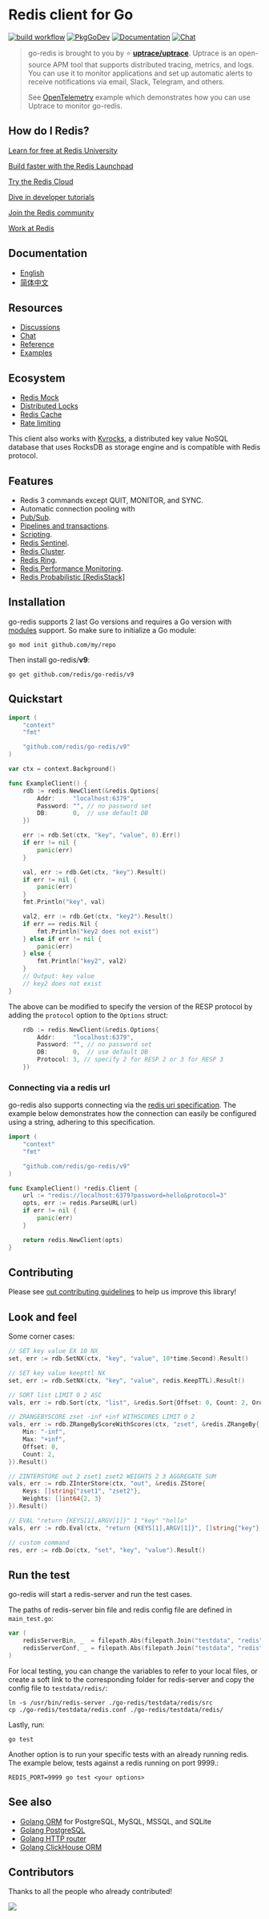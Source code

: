 # Redis client for Go

[![build workflow](https://github.com/redis/go-redis/actions/workflows/build.yml/badge.svg)](https://github.com/redis/go-redis/actions)
[![PkgGoDev](https://pkg.go.dev/badge/github.com/redis/go-redis/v9)](https://pkg.go.dev/github.com/redis/go-redis/v9?tab=doc)
[![Documentation](https://img.shields.io/badge/redis-documentation-informational)](https://redis.uptrace.dev/)
[![Chat](https://discordapp.com/api/guilds/752070105847955518/widget.png)](https://discord.gg/rWtp5Aj)

> go-redis is brought to you by :star: [**uptrace/uptrace**](https://github.com/uptrace/uptrace).
> Uptrace is an open-source APM tool that supports distributed tracing, metrics, and logs. You can
> use it to monitor applications and set up automatic alerts to receive notifications via email,
> Slack, Telegram, and others.
>
> See [OpenTelemetry](https://github.com/redis/go-redis/tree/master/example/otel) example which
> demonstrates how you can use Uptrace to monitor go-redis.

## How do I Redis?

[Learn for free at Redis University](https://university.redis.com/)

[Build faster with the Redis Launchpad](https://launchpad.redis.com/)

[Try the Redis Cloud](https://redis.com/try-free/)

[Dive in developer tutorials](https://developer.redis.com/)

[Join the Redis community](https://redis.com/community/)

[Work at Redis](https://redis.com/company/careers/jobs/)

## Documentation

- [English](https://redis.uptrace.dev)
- [简体中文](https://redis.uptrace.dev/zh/)

## Resources

- [Discussions](https://github.com/redis/go-redis/discussions)
- [Chat](https://discord.gg/rWtp5Aj)
- [Reference](https://pkg.go.dev/github.com/redis/go-redis/v9)
- [Examples](https://pkg.go.dev/github.com/redis/go-redis/v9#pkg-examples)

## Ecosystem

- [Redis Mock](https://github.com/go-redis/redismock)
- [Distributed Locks](https://github.com/bsm/redislock)
- [Redis Cache](https://github.com/go-redis/cache)
- [Rate limiting](https://github.com/go-redis/redis_rate)

This client also works with [Kvrocks](https://github.com/apache/incubator-kvrocks), a distributed
key value NoSQL database that uses RocksDB as storage engine and is compatible with Redis protocol.

## Features

- Redis 3 commands except QUIT, MONITOR, and SYNC.
- Automatic connection pooling with
- [Pub/Sub](https://redis.uptrace.dev/guide/go-redis-pubsub.html).
- [Pipelines and transactions](https://redis.uptrace.dev/guide/go-redis-pipelines.html).
- [Scripting](https://redis.uptrace.dev/guide/lua-scripting.html).
- [Redis Sentinel](https://redis.uptrace.dev/guide/go-redis-sentinel.html).
- [Redis Cluster](https://redis.uptrace.dev/guide/go-redis-cluster.html).
- [Redis Ring](https://redis.uptrace.dev/guide/ring.html).
- [Redis Performance Monitoring](https://redis.uptrace.dev/guide/redis-performance-monitoring.html).
- [Redis Probabilistic [RedisStack]](https://redis.io/docs/data-types/probabilistic/)

## Installation

go-redis supports 2 last Go versions and requires a Go version with
[modules](https://github.com/golang/go/wiki/Modules) support. So make sure to initialize a Go
module:

```shell
go mod init github.com/my/repo
```

Then install go-redis/**v9**:

```shell
go get github.com/redis/go-redis/v9
```

## Quickstart

```go
import (
    "context"
    "fmt"

    "github.com/redis/go-redis/v9"
)

var ctx = context.Background()

func ExampleClient() {
    rdb := redis.NewClient(&redis.Options{
        Addr:     "localhost:6379",
        Password: "", // no password set
        DB:       0,  // use default DB
    })

    err := rdb.Set(ctx, "key", "value", 0).Err()
    if err != nil {
        panic(err)
    }

    val, err := rdb.Get(ctx, "key").Result()
    if err != nil {
        panic(err)
    }
    fmt.Println("key", val)

    val2, err := rdb.Get(ctx, "key2").Result()
    if err == redis.Nil {
        fmt.Println("key2 does not exist")
    } else if err != nil {
        panic(err)
    } else {
        fmt.Println("key2", val2)
    }
    // Output: key value
    // key2 does not exist
}
```

The above can be modified to specify the version of the RESP protocol by adding the `protocol`
option to the `Options` struct:

```go
    rdb := redis.NewClient(&redis.Options{
        Addr:     "localhost:6379",
        Password: "", // no password set
        DB:       0,  // use default DB
        Protocol: 3, // specify 2 for RESP 2 or 3 for RESP 3
    })

```

### Connecting via a redis url

go-redis also supports connecting via the
[redis uri specification](https://github.com/redis/redis-specifications/tree/master/uri/redis.txt).
The example below demonstrates how the connection can easily be configured using a string, adhering
to this specification.

```go
import (
    "context"
    "fmt"

    "github.com/redis/go-redis/v9"
)

func ExampleClient() *redis.Client {
    url := "redis://localhost:6379?password=hello&protocol=3"
    opts, err := redis.ParseURL(url)
    if err != nil {
        panic(err)
    }

    return redis.NewClient(opts)
}

```

## Contributing

Please see [out contributing guidelines](CONTRIBUTING.md) to help us improve this library!

## Look and feel

Some corner cases:

```go
// SET key value EX 10 NX
set, err := rdb.SetNX(ctx, "key", "value", 10*time.Second).Result()

// SET key value keepttl NX
set, err := rdb.SetNX(ctx, "key", "value", redis.KeepTTL).Result()

// SORT list LIMIT 0 2 ASC
vals, err := rdb.Sort(ctx, "list", &redis.Sort{Offset: 0, Count: 2, Order: "ASC"}).Result()

// ZRANGEBYSCORE zset -inf +inf WITHSCORES LIMIT 0 2
vals, err := rdb.ZRangeByScoreWithScores(ctx, "zset", &redis.ZRangeBy{
    Min: "-inf",
    Max: "+inf",
    Offset: 0,
    Count: 2,
}).Result()

// ZINTERSTORE out 2 zset1 zset2 WEIGHTS 2 3 AGGREGATE SUM
vals, err := rdb.ZInterStore(ctx, "out", &redis.ZStore{
    Keys: []string{"zset1", "zset2"},
    Weights: []int64{2, 3}
}).Result()

// EVAL "return {KEYS[1],ARGV[1]}" 1 "key" "hello"
vals, err := rdb.Eval(ctx, "return {KEYS[1],ARGV[1]}", []string{"key"}, "hello").Result()

// custom command
res, err := rdb.Do(ctx, "set", "key", "value").Result()
```

## Run the test

go-redis will start a redis-server and run the test cases.

The paths of redis-server bin file and redis config file are defined in `main_test.go`:

```go
var (
	redisServerBin, _  = filepath.Abs(filepath.Join("testdata", "redis", "src", "redis-server"))
	redisServerConf, _ = filepath.Abs(filepath.Join("testdata", "redis", "redis.conf"))
)
```

For local testing, you can change the variables to refer to your local files, or create a soft link
to the corresponding folder for redis-server and copy the config file to `testdata/redis/`:

```shell
ln -s /usr/bin/redis-server ./go-redis/testdata/redis/src
cp ./go-redis/testdata/redis.conf ./go-redis/testdata/redis/
```

Lastly, run:

```shell
go test
```

Another option is to run your specific tests with an already running redis. The example below, tests
against a redis running on port 9999.:

```shell
REDIS_PORT=9999 go test <your options>
```

## See also

- [Golang ORM](https://bun.uptrace.dev) for PostgreSQL, MySQL, MSSQL, and SQLite
- [Golang PostgreSQL](https://bun.uptrace.dev/postgres/)
- [Golang HTTP router](https://bunrouter.uptrace.dev/)
- [Golang ClickHouse ORM](https://github.com/uptrace/go-clickhouse)

## Contributors

Thanks to all the people who already contributed!

<a href="https://github.com/redis/go-redis/graphs/contributors">
  <img src="https://contributors-img.web.app/image?repo=redis/go-redis" />
</a>
